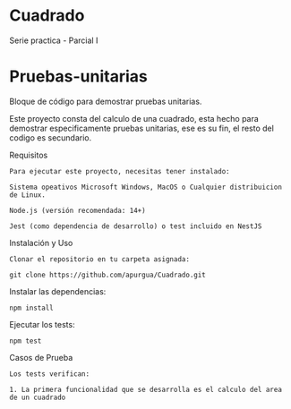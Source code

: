 # Cuadrado
Serie practica - Parcial I


# Pruebas-unitarias
Bloque de código para demostrar pruebas unitarias.

Este proyecto consta del calculo de una cuadrado, esta hecho para demostrar especificamente pruebas unitarias, ese es su fin, el resto del codigo es secundario.

Requisitos

    Para ejecutar este proyecto, necesitas tener instalado:

    Sistema opeativos Microsoft Windows, MacOS o Cualquier distribuicion de Linux.

    Node.js (versión recomendada: 14+)

    Jest (como dependencia de desarrollo) o test incluido en NestJS

Instalación y Uso

    Clonar el repositorio en tu carpeta asignada:

    git clone https://github.com/apurgua/Cuadrado.git
   

Instalar las dependencias:

    npm install

Ejecutar los tests:

    npm test

Casos de Prueba

    Los tests verifican:

    1. La primera funcionalidad que se desarrolla es el calculo del area de un cuadrado

